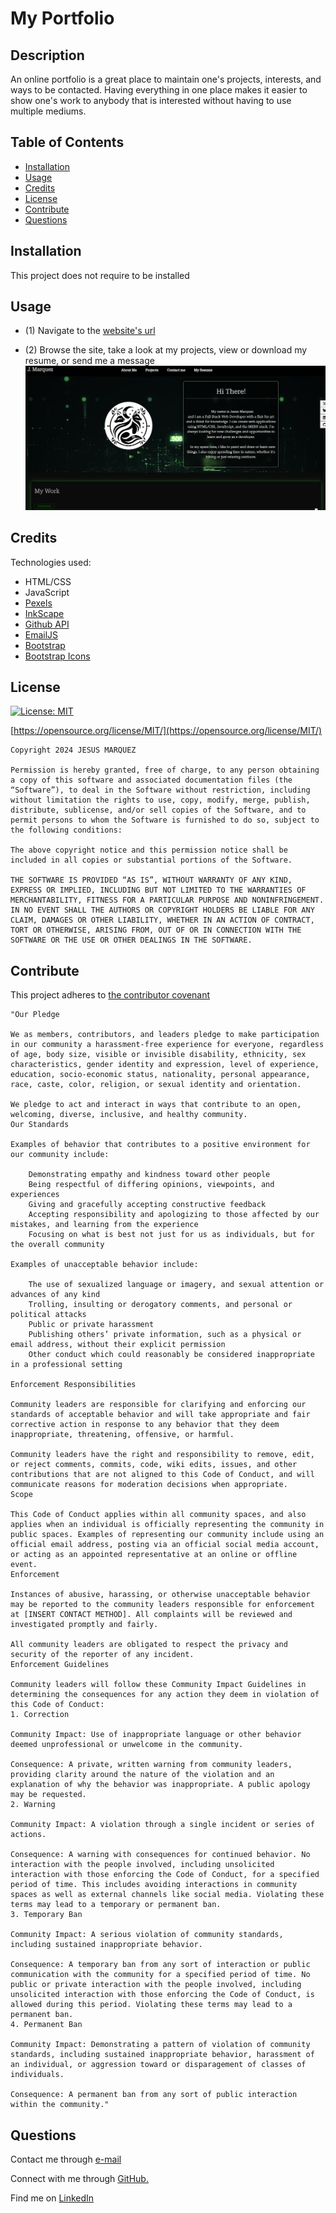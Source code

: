 
# My Portfolio

## Description

An online portfolio is a great place to maintain one's projects, interests, and ways to be contacted. Having everything in one place makes it easier to show one's work to anybody that is interested without having to  use multiple mediums.

## Table of Contents

- [Installation](#installation)
- [Usage](#usage)
- [Credits](#credits)
- [License](#license)
- [Contribute](#contribute)
- [Questions](#questions)

## Installation

This project does not require to be installed

## Usage

- (1) Navigate to the [website's url](https://jay-mm.github.io/potoforio/)

- (2) Browse the site, take a look at my projects, view or download my resume, or send me a message
![Alt text](assets/profotlio-web.png)

## Credits

Technologies used:

- HTML/CSS
- JavaScript
- [Pexels](https://www.pexels.com/)
- [InkScape](https://inkscape.org/)
- [Github API](https://docs.github.com/en/rest)
- [EmailJS](https://www.emailjs.com/)
- [Bootstrap](https://getbootstrap.com/)
- [Bootstrap Icons](https://icons.getbootstrap.com/)

## License

[![License: MIT](https://img.shields.io/badge/License-MIT-blue.svg)](https://opensource.org/licenses/MIT)

[https://opensource.org/license/MIT/](https://opensource.org/license/MIT/)

    Copyright 2024 JESUS MARQUEZ

    Permission is hereby granted, free of charge, to any person obtaining a copy of this software and associated documentation files (the “Software”), to deal in the Software without restriction, including without limitation the rights to use, copy, modify, merge, publish, distribute, sublicense, and/or sell copies of the Software, and to permit persons to whom the Software is furnished to do so, subject to the following conditions:

    The above copyright notice and this permission notice shall be included in all copies or substantial portions of the Software.

    THE SOFTWARE IS PROVIDED “AS IS”, WITHOUT WARRANTY OF ANY KIND, EXPRESS OR IMPLIED, INCLUDING BUT NOT LIMITED TO THE WARRANTIES OF MERCHANTABILITY, FITNESS FOR A PARTICULAR PURPOSE AND NONINFRINGEMENT. IN NO EVENT SHALL THE AUTHORS OR COPYRIGHT HOLDERS BE LIABLE FOR ANY CLAIM, DAMAGES OR OTHER LIABILITY, WHETHER IN AN ACTION OF CONTRACT, TORT OR OTHERWISE, ARISING FROM, OUT OF OR IN CONNECTION WITH THE SOFTWARE OR THE USE OR OTHER DEALINGS IN THE SOFTWARE.

## Contribute

This project adheres to [the contributor covenant](https://www.contributor-covenant.org/version/2/1/code_of_conduct/)

    "Our Pledge

    We as members, contributors, and leaders pledge to make participation in our community a harassment-free experience for everyone, regardless of age, body size, visible or invisible disability, ethnicity, sex characteristics, gender identity and expression, level of experience, education, socio-economic status, nationality, personal appearance, race, caste, color, religion, or sexual identity and orientation.

    We pledge to act and interact in ways that contribute to an open, welcoming, diverse, inclusive, and healthy community.
    Our Standards

    Examples of behavior that contributes to a positive environment for our community include:

        Demonstrating empathy and kindness toward other people
        Being respectful of differing opinions, viewpoints, and experiences
        Giving and gracefully accepting constructive feedback
        Accepting responsibility and apologizing to those affected by our mistakes, and learning from the experience
        Focusing on what is best not just for us as individuals, but for the overall community

    Examples of unacceptable behavior include:

        The use of sexualized language or imagery, and sexual attention or advances of any kind
        Trolling, insulting or derogatory comments, and personal or political attacks
        Public or private harassment
        Publishing others’ private information, such as a physical or email address, without their explicit permission
        Other conduct which could reasonably be considered inappropriate in a professional setting

    Enforcement Responsibilities

    Community leaders are responsible for clarifying and enforcing our standards of acceptable behavior and will take appropriate and fair corrective action in response to any behavior that they deem inappropriate, threatening, offensive, or harmful.

    Community leaders have the right and responsibility to remove, edit, or reject comments, commits, code, wiki edits, issues, and other contributions that are not aligned to this Code of Conduct, and will communicate reasons for moderation decisions when appropriate.
    Scope

    This Code of Conduct applies within all community spaces, and also applies when an individual is officially representing the community in public spaces. Examples of representing our community include using an official email address, posting via an official social media account, or acting as an appointed representative at an online or offline event.
    Enforcement

    Instances of abusive, harassing, or otherwise unacceptable behavior may be reported to the community leaders responsible for enforcement at [INSERT CONTACT METHOD]. All complaints will be reviewed and investigated promptly and fairly.

    All community leaders are obligated to respect the privacy and security of the reporter of any incident.
    Enforcement Guidelines

    Community leaders will follow these Community Impact Guidelines in determining the consequences for any action they deem in violation of this Code of Conduct:
    1. Correction

    Community Impact: Use of inappropriate language or other behavior deemed unprofessional or unwelcome in the community.

    Consequence: A private, written warning from community leaders, providing clarity around the nature of the violation and an explanation of why the behavior was inappropriate. A public apology may be requested.
    2. Warning

    Community Impact: A violation through a single incident or series of actions.

    Consequence: A warning with consequences for continued behavior. No interaction with the people involved, including unsolicited interaction with those enforcing the Code of Conduct, for a specified period of time. This includes avoiding interactions in community spaces as well as external channels like social media. Violating these terms may lead to a temporary or permanent ban.
    3. Temporary Ban

    Community Impact: A serious violation of community standards, including sustained inappropriate behavior.

    Consequence: A temporary ban from any sort of interaction or public communication with the community for a specified period of time. No public or private interaction with the people involved, including unsolicited interaction with those enforcing the Code of Conduct, is allowed during this period. Violating these terms may lead to a permanent ban.
    4. Permanent Ban

    Community Impact: Demonstrating a pattern of violation of community standards, including sustained inappropriate behavior, harassment of an individual, or aggression toward or disparagement of classes of individuals.

    Consequence: A permanent ban from any sort of public interaction within the community."

## Questions

Contact me through [e-mail](mailto:marquez.jay444@gmail.com)

Connect with me through [GitHub.](https://www.github.com/Jay-MM)

Find me on [LinkedIn](https://www.linkedin.com/in/marquez-jesus)

